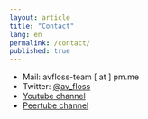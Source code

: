 ```yaml
---
layout: article
title: "Contact"
lang: en
permalink: /contact/
published: true
---
```

- Mail: avfloss-team [ at ] pm.me
- Twitter: [@av_floss](https://twitter.com/av_floss)
- [Youtube channel](https://www.youtube.com/channel/UC1sZzgbNb_cndz1iatuHfzQ)
- [Peertube channel](https://peertube.social/accounts/avfloss/video-channels)
